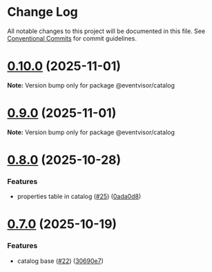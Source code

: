 # Change Log

All notable changes to this project will be documented in this file.
See [Conventional Commits](https://conventionalcommits.org) for commit guidelines.

# [0.10.0](https://github.com/eventvisor/eventvisor/compare/v0.9.0...v0.10.0) (2025-11-01)

**Note:** Version bump only for package @eventvisor/catalog





# [0.9.0](https://github.com/eventvisor/eventvisor/compare/v0.8.0...v0.9.0) (2025-11-01)

**Note:** Version bump only for package @eventvisor/catalog





# [0.8.0](https://github.com/eventvisor/eventvisor/compare/v0.7.0...v0.8.0) (2025-10-28)


### Features

* properties table in catalog ([#25](https://github.com/eventvisor/eventvisor/issues/25)) ([0ada0d8](https://github.com/eventvisor/eventvisor/commit/0ada0d8f45088f5c126d2e76d30e65990a48e106))





# [0.7.0](https://github.com/eventvisor/eventvisor/compare/v0.6.0...v0.7.0) (2025-10-19)


### Features

* catalog base ([#22](https://github.com/eventvisor/eventvisor/issues/22)) ([30690e7](https://github.com/eventvisor/eventvisor/commit/30690e732db1b0ca232b888617d12bccf2f2c6f1))

